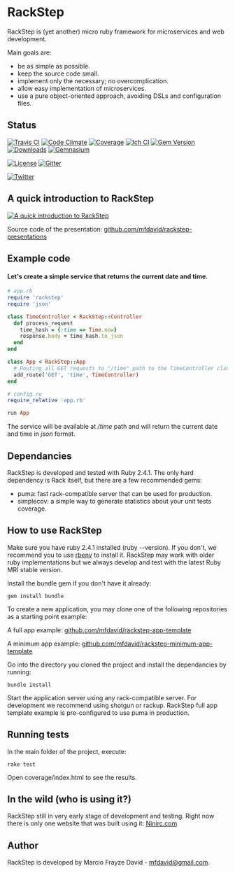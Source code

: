 # RackStep

RackStep is (yet another) micro ruby framework for microservices and web development.

Main goals are:
- be as simple as possible.
- keep the source code small.
- implement only the necessary; no overcomplication.
- allow easy implementation of microservices.
- use a pure object-oriented approach, avoiding DSLs and configuration files.


## Status

[![Travis CI](https://api.travis-ci.org/mfdavid/rackstep.svg)](https://travis-ci.org/mfdavid/rackstep)
[![Code Climate](https://codeclimate.com/github/mfdavid/rackstep/badges/gpa.svg)](https://codeclimate.com/github/mfdavid/rackstep)
[![Coverage](https://codeclimate.com/github/mfdavid/rackstep/badges/coverage.svg)](https://codeclimate.com/github/mfdavid/rackstep)
[![Ich CI](http://inch-ci.org/github/mfdavid/rackstep.png)](http://inch-ci.org/github/mfdavid/rackstep)
[![Gem Version](https://badge.fury.io/rb/rackstep.svg)](https://badge.fury.io/rb/rackstep)
[![Downloads](http://ruby-gem-downloads-badge.herokuapp.com/rackstep?type=total&color=brightgreen)](https://rubygems.org/gems/rackstep)
[![Gemnasium](https://gemnasium.com/mfdavid/rackstep.svg)](https://gemnasium.com/mfdavid/rackstep)

[![License](https://img.shields.io/badge/license-MIT-brightgreen.svg)](https://github.com/mfdavid/rackstep/blob/master/LICENSE)
[![Gitter](https://img.shields.io/gitter/room/nwjs/nw.js.svg)](https://gitter.im/mfdavid/rackstep)

[![Twitter](https://img.shields.io/twitter/follow/rackstep.svg?style=social)](https://twitter.com/rackstep)

## A quick introduction to RackStep

[![A quick introduction to RackStep](http://img.youtube.com/vi/MFJut9t5ZLw/0.jpg)](https://www.youtube.com/watch?v=MFJut9t5ZLw "A quick introduction to RackStep.
")

Source code of the presentation:
[github.com/mfdavid/rackstep-presentations](http://github.com/mfdavid/rackstep-presentations)

## Example code

#### Let's create a simple service that returns the current date and time.
```ruby
# app.rb
require 'rackstep'
require 'json'

class TimeController < RackStep::Controller
  def process_request
    time_hash = {:time => Time.now}
    response.body = time_hash.to_json
  end
end

class App < RackStep::App
  # Routing all GET requests to "/time" path to the TimeController class.
  add_route('GET', 'time', TimeController)
end
```
```ruby
# config.ru
require_relative 'app.rb'

run App
```
The service will be available at */time* path and will return the current date and time in *json* format.

## Dependancies

RackStep is developed and tested with Ruby 2.4.1. The only hard dependency is
Rack itself, but there are a few recommended gems:
- puma: fast rack-compatible server that can be used for production.
- simplecov: a simple way to generate statistics about your unit tests coverage.


## How to use RackStep

Make sure you have ruby 2.4.1 installed (ruby --version). If you don't, we recommend you to use [rbenv](https://github.com/sstephenson/rbenv#installation) to install it. RackStep may work with older ruby implementations but we always develop and test with the latest Ruby MRI stable version.

Install the bundle gem if you don't have it already: 
```
gem install bundle
```

To create a new application, you may clone one of the following repositories as a starting point example:

A full app example:
[github.com/mfdavid/rackstep-app-template](https://github.com/mfdavid/rackstep-app-template)

A minimum app example:
[github.com/mfdavid/rackstep-minimum-app-template](https://github.com/mfdavid/rackstep-minimum-app-template)

Go into the directory you cloned the project and install the dependancies by running: 
```
bundle install
```

Start the application server using any rack-compatible server. For development we recommend using shotgun or rackup. RackStep full app template example is pre-configured to use puma in production.


## Running tests

In the main folder of the project, execute:
```
rake test
```

Open coverage/index.html to see the results.


## In the wild (who is using it?)

RackStep still in very early stage of development and testing. Right now there is only one website that was built using it: [Ninirc.com](http://ninirc.com)


## Author

RackStep is developed by Marcio Frayze David - mfdavid@gmail.com.
